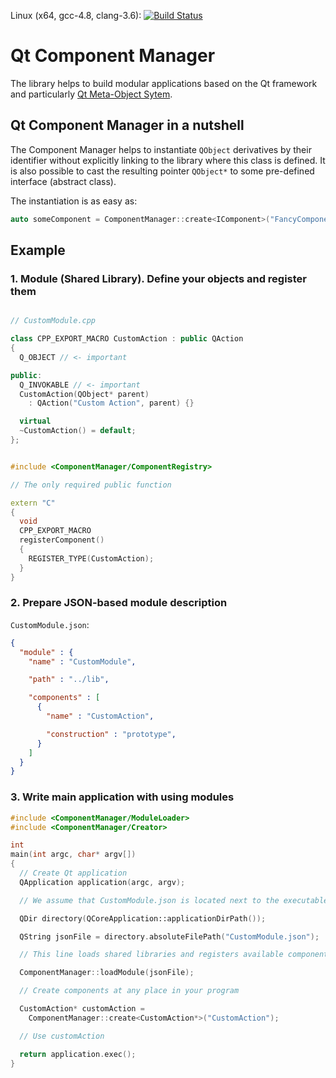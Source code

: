 Linux (x64, gcc-4.8, clang-3.6): [![Build Status](https://travis-ci.org/paceholder/component-manager.svg?branch=master)](https://travis-ci.org/paceholder/component-manager)

# Qt Component Manager

The library helps to build modular applications based on the Qt framework
and particularly [Qt Meta-Object Sytem](http://doc.qt.io/qt-5/metaobjects.html).


## Qt Component Manager in a nutshell

The Component Manager helps to instantiate `QObject` derivatives by their identifier
without explicitly linking to the library where this class is defined.
It is also possible to cast the resulting pointer `QObject*` to some pre-defined interface
(abstract class).

The instantiation is as easy as:

```cpp
auto someComponent = ComponentManager::create<IComponent>("FancyComponent");
```

## Example

### 1. Module (Shared Library). Define your objects and register them


```cpp

// CustomModule.cpp

class CPP_EXPORT_MACRO CustomAction : public QAction
{
  Q_OBJECT // <- important

public:
  Q_INVOKABLE // <- important
  CustomAction(QObject* parent)
    : QAction("Custom Action", parent) {}

  virtual
  ~CustomAction() = default;
};


#include <ComponentManager/ComponentRegistry>

// The only required public function

extern "C"
{
  void
  CPP_EXPORT_MACRO
  registerComponent()
  {
    REGISTER_TYPE(CustomAction);
  }
}
```

### 2. Prepare JSON-based module description

`CustomModule.json`:

```json
{
  "module" : {
    "name" : "CustomModule",

    "path" : "../lib",

    "components" : [
      {
        "name" : "CustomAction",

        "construction" : "prototype",
      }
    ]
  }
}
```



### 3. Write main application with using modules

```cpp
#include <ComponentManager/ModuleLoader>
#include <ComponentManager/Creator>

int
main(int argc, char* argv[])
{
  // Create Qt application
  QApplication application(argc, argv);

  // We assume that CustomModule.json is located next to the executable

  QDir directory(QCoreApplication::applicationDirPath());

  QString jsonFile = directory.absoluteFilePath("CustomModule.json");

  // This line loads shared libraries and registers available components

  ComponentManager::loadModule(jsonFile);

  // Create components at any place in your program

  CustomAction* customAction =
    ComponentManager::create<CustomAction*>("CustomAction");

  // Use customAction

  return application.exec();
}
```
